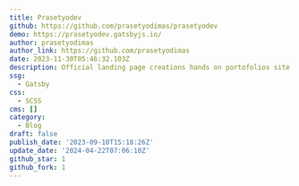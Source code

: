 ```yaml
---
title: Prasetyodev
github: https://github.com/prasetyodimas/prasetyodev
demo: https://prasetyodev.gatsbyjs.io/
author: prasetyodimas
author_link: https://github.com/prasetyodimas
date: 2023-11-30T05:46:32.103Z
description: Official landing page creations hands on portofolios site & blog site.
ssg:
  - Gatsby
css:
  - SCSS
cms: []
category:
  - Blog
draft: false
publish_date: '2023-09-10T15:18:26Z'
update_date: '2024-04-22T07:06:10Z'
github_star: 1
github_fork: 1
---
```

